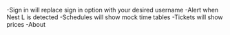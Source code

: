 -Sign in will replace sign in option with your desired username
-Alert when Nest L is detected
-Schedules will show mock time tables
-Tickets will show prices
-About
